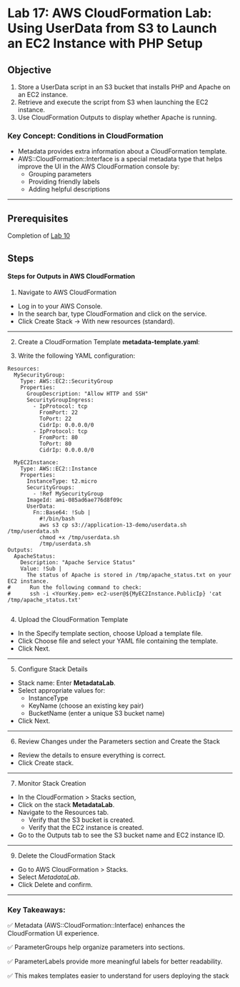 # Lab 17: AWS CloudFormation Lab: Using UserData from S3 to Launch an EC2 Instance with PHP Setup
## Objective

1. Store a UserData script in an S3 bucket that installs PHP and Apache on an EC2 instance.
2. Retrieve and execute the script from S3 when launching the EC2 instance.
3. Use CloudFormation Outputs to display whether Apache is running.


### Key Concept: Conditions in CloudFormation
- Metadata provides extra information about a CloudFormation template.
- AWS::CloudFormation::Interface is a special metadata type that helps improve the UI in the AWS CloudFormation console by:
    - Grouping parameters
    - Providing friendly labels
    - Adding helpful descriptions

---
## Prerequisites

Completion of [Lab 10](../Lab%2011/README.md)

## Steps

#### Steps for Outputs in AWS CloudFormation
1. Navigate to AWS CloudFormation

- Log in to your AWS Console.
- In the search bar, type CloudFormation and click on the service.
- Click Create Stack → With new resources (standard).
---

2. Create a CloudFormation Template **metadata-template.yaml**:

3. Write the following YAML configuration:
```
Resources:
  MySecurityGroup:
    Type: AWS::EC2::SecurityGroup
    Properties:
      GroupDescription: "Allow HTTP and SSH"
      SecurityGroupIngress:
        - IpProtocol: tcp
          FromPort: 22
          ToPort: 22
          CidrIp: 0.0.0.0/0
        - IpProtocol: tcp
          FromPort: 80
          ToPort: 80
          CidrIp: 0.0.0.0/0

  MyEC2Instance:
    Type: AWS::EC2::Instance
    Properties:
      InstanceType: t2.micro
      SecurityGroups:
        - !Ref MySecurityGroup
      ImageId: ami-085ad6ae776d8f09c
      UserData:
        Fn::Base64: !Sub |
          #!/bin/bash
          aws s3 cp s3://application-13-demo/userdata.sh /tmp/userdata.sh
          chmod +x /tmp/userdata.sh
          /tmp/userdata.sh
Outputs:
  ApacheStatus:
    Description: "Apache Service Status"
    Value: !Sub |
      The status of Apache is stored in /tmp/apache_status.txt on your EC2 instance.  
#      Run the following command to check:  
#      ssh -i <YourKey.pem> ec2-user@${MyEC2Instance.PublicIp} 'cat /tmp/apache_status.txt'
   
```  
4. Upload the CloudFormation Template

- In the Specify template section, choose Upload a template file.
- Click Choose file and select your YAML file containing the template.
- Click Next.
---
5. Configure Stack Details

- Stack name: Enter **MetadataLab**.
- Select appropriate values for:
    - InstanceType
    - KeyName (choose an existing key pair)
    - BucketName (enter a unique S3 bucket name)
- Click Next.
---
6. Review Changes under the Parameters section and Create the Stack
- Review the details to ensure everything is correct.
- Click Create stack.
---

7. Monitor Stack Creation

- In the CloudFormation > Stacks section,
- Click on the stack **MetadataLab**.
- Navigate to the Resources tab.
    - Verify that the S3 bucket is created.
    - Verify that the EC2 instance is created.
- Go to the Outputs tab to see the S3 bucket name and EC2 instance ID.
---
9. Delete the CloudFormation Stack

- Go to AWS CloudFormation > Stacks.
- Select *MetadataLab*.
- Click Delete and confirm.
---

### Key Takeaways:

✅ Metadata (AWS::CloudFormation::Interface) enhances the CloudFormation UI experience.

✅ ParameterGroups help organize parameters into sections.

✅ ParameterLabels provide more meaningful labels for better readability.


✅ This makes templates easier to understand for users deploying the stack
